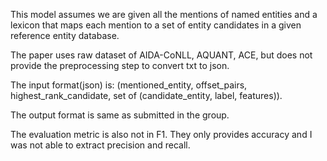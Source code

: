 This model assumes we are given all the mentions of named entities and a lexicon that maps each mention to a set of entity candidates in a given reference entity database. 

The paper uses raw dataset of AIDA-CoNLL, AQUANT, ACE, but does not provide the preprocessing step to convert txt to json.

The input format(json) is:
(mentioned_entity, offset_pairs, highest_rank_candidate, set of (candidate_entity, label, features)).

The output format is same as submitted in the group.

The evaluation metric is also not in F1. They only provides accuracy and I was not able to extract precision and recall.

